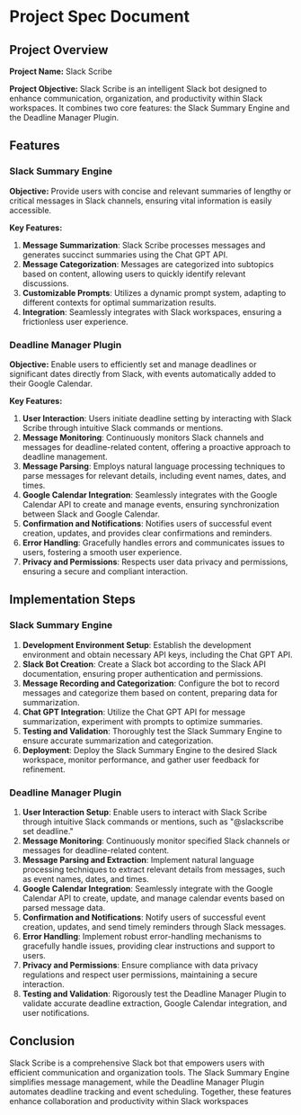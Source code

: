 # **Project Spec Document**

## **Project Overview**

**Project Name:** Slack Scribe

**Project Objective:** Slack Scribe is an intelligent Slack bot designed to enhance communication, organization, and productivity within Slack workspaces. It combines two core features: the Slack Summary Engine and the Deadline Manager Plugin.

## **Features**

### **Slack Summary Engine**

**Objective:** Provide users with concise and relevant summaries of lengthy or critical messages in Slack channels, ensuring vital information is easily accessible.

**Key Features:**

1. **Message Summarization**: Slack Scribe processes messages and generates succinct summaries using the Chat GPT API.
2. **Message Categorization**: Messages are categorized into subtopics based on content, allowing users to quickly identify relevant discussions.
3. **Customizable Prompts**: Utilizes a dynamic prompt system, adapting to different contexts for optimal summarization results.
4. **Integration**: Seamlessly integrates with Slack workspaces, ensuring a frictionless user experience.

### **Deadline Manager Plugin**

**Objective:** Enable users to efficiently set and manage deadlines or significant dates directly from Slack, with events automatically added to their Google Calendar.

**Key Features:**

1. **User Interaction**: Users initiate deadline setting by interacting with Slack Scribe through intuitive Slack commands or mentions.
2. **Message Monitoring**: Continuously monitors Slack channels and messages for deadline-related content, offering a proactive approach to deadline management.
3. **Message Parsing**: Employs natural language processing techniques to parse messages for relevant details, including event names, dates, and times.
4. **Google Calendar Integration**: Seamlessly integrates with the Google Calendar API to create and manage events, ensuring synchronization between Slack and Google Calendar.
5. **Confirmation and Notifications**: Notifies users of successful event creation, updates, and provides clear confirmations and reminders.
6. **Error Handling**: Gracefully handles errors and communicates issues to users, fostering a smooth user experience.
7. **Privacy and Permissions**: Respects user data privacy and permissions, ensuring a secure and compliant interaction.

## **Implementation Steps**

### **Slack Summary Engine**

1. **Development Environment Setup**: Establish the development environment and obtain necessary API keys, including the Chat GPT API.
2. **Slack Bot Creation**: Create a Slack bot according to the Slack API documentation, ensuring proper authentication and permissions.
3. **Message Recording and Categorization**: Configure the bot to record messages and categorize them based on content, preparing data for summarization.
4. **Chat GPT Integration**: Utilize the Chat GPT API for message summarization, experiment with prompts to optimize summaries.
5. **Testing and Validation**: Thoroughly test the Slack Summary Engine to ensure accurate summarization and categorization.
6. **Deployment**: Deploy the Slack Summary Engine to the desired Slack workspace, monitor performance, and gather user feedback for refinement.

### **Deadline Manager Plugin**

1. **User Interaction Setup**: Enable users to interact with Slack Scribe through intuitive Slack commands or mentions, such as "@slackscribe set deadline."
2. **Message Monitoring**: Continuously monitor specified Slack channels or messages for deadline-related content.
3. **Message Parsing and Extraction**: Implement natural language processing techniques to extract relevant details from messages, such as event names, dates, and times.
4. **Google Calendar Integration**: Seamlessly integrate with the Google Calendar API to create, update, and manage calendar events based on parsed message data.
5. **Confirmation and Notifications**: Notify users of successful event creation, updates, and send timely reminders through Slack messages.
6. **Error Handling**: Implement robust error-handling mechanisms to gracefully handle issues, providing clear instructions and support to users.
7. **Privacy and Permissions**: Ensure compliance with data privacy regulations and respect user permissions, maintaining a secure interaction.
8. **Testing and Validation**: Rigorously test the Deadline Manager Plugin to validate accurate deadline extraction, Google Calendar integration, and user notifications.

## **Conclusion**

Slack Scribe is a comprehensive Slack bot that empowers users with efficient communication and organization tools. The Slack Summary Engine simplifies message management, while the Deadline Manager Plugin automates deadline tracking and event scheduling. Together, these features enhance collaboration and productivity within Slack workspaces
